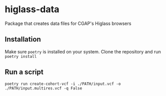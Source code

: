 
# higlass-data
Package that creates data files for CGAP's Higlass browsers

## Installation

Make sure `poetry` is installed on your system. Clone the repository and run `poetry install`

## Run a script

```
poetry run create-cohort-vcf -i ./PATH/input.vcf -o ./PATH/input.multires.vcf -q False

```


